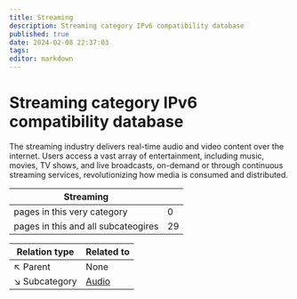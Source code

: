 ```yaml
---
title: Streaming
description: Streaming category IPv6 compatibility database
published: true
date: 2024-02-08 22:37:03 
tags:
editor: markdown
---
```


# Streaming category IPv6 compatibility database


The streaming industry delivers real-time audio and video content over the internet. Users access a vast array of entertainment, including music, movies, TV shows, and live broadcasts, on-demand or through continuous streaming services, revolutionizing how media is consumed and distributed.


| Streaming   |   |
| - | - |
| pages in this very category | 0 |
| pages in this and all subcateogires | 29 |

| Relation type | Related to |
| - | - |
| :arrow_upper_left: Parent | None |
| :arrow_lower_right: Subcategory |[Audio](./Streaming/Audio) || :arrow_lower_right: Subcategory |[Video](./Streaming/Video) |